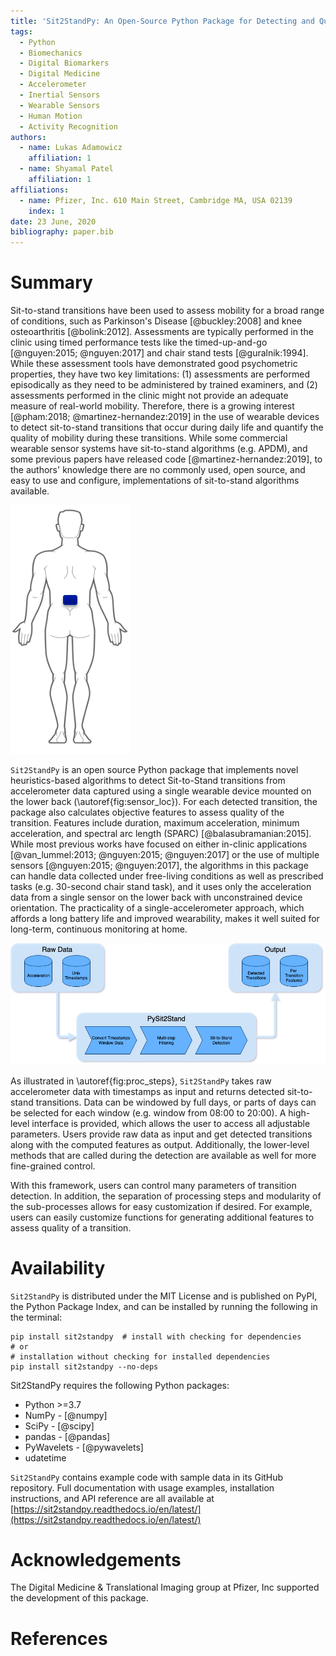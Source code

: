 ```yaml
---
title: 'Sit2StandPy: An Open-Source Python Package for Detecting and Quantifying Sit-to-Stand Transitions Using an Accelerometer on the Lower Back'
tags:
  - Python
  - Biomechanics
  - Digital Biomarkers
  - Digital Medicine
  - Accelerometer
  - Inertial Sensors
  - Wearable Sensors
  - Human Motion
  - Activity Recognition
authors:
  - name: Lukas Adamowicz
    affiliation: 1
  - name: Shyamal Patel
    affiliation: 1
affiliations:
  - name: Pfizer, Inc. 610 Main Street, Cambridge MA, USA 02139
    index: 1
date: 23 June, 2020
bibliography: paper.bib
---
```



# Summary

Sit-to-stand transitions have been used to assess mobility for a broad range of conditions, such as Parkinson's Disease [@buckley:2008] and knee osteoarthritis [@bolink:2012]. Assessments are typically performed in the clinic using timed performance tests like the timed-up-and-go [@nguyen:2015; @nguyen:2017] and chair stand tests [@guralnik:1994]. While these assessment tools have demonstrated good psychometric properties, they have two key limitations: (1) assessments are performed episodically as they need to be administered by trained examiners, and (2) assessments performed in the clinic might not provide an adequate measure of real-world mobility. Therefore, there is a growing interest [@pham:2018; @martinez-hernandez:2019] in the use of wearable devices to detect sit-to-stand transitions that occur during daily life and quantify the quality of mobility during these transitions. While some commercial wearable sensor systems have sit-to-stand algorithms (e.g. APDM), and some previous papers have released code [@martinez-hernandez:2019], to the authors' knowledge there are no commonly used, open source, and easy to use and configure, implementations of sit-to-stand algorithms available.

![Location of the wearable device on the lower back.\label{fig:sensor_loc}](sensor_location.png)

``Sit2StandPy`` is an open source Python package that implements novel heuristics-based algorithms to detect Sit-to-Stand transitions from accelerometer data captured using a single wearable device mounted on the lower back (\autoref{fig:sensor_loc}). For each detected transition, the package also calculates objective features to assess quality of the transition. Features include duration, maximum acceleration, minimum acceleration, and spectral arc length (SPARC) [@balasubramanian:2015]. While most previous works have focused on either in-clinic applications [@van_lummel:2013; @nguyen:2015; @nguyen:2017] or the use of multiple sensors [@nguyen:2015; @nguyen:2017], the algorithms in this package can handle data collected under free-living conditions as well as prescribed tasks (e.g. 30-second chair stand task), and it uses only the acceleration data from a single sensor on the lower back with unconstrained device orientation. The practicality of a single-accelerometer approach, which affords a long battery life and improved wearability, makes it well suited for long-term, continuous monitoring at home. 

![A high-level illustration of the input, output, and main processing steps of ``Sit2StandPy``.\label{fig:proc_steps}](alg-overview.png)

As illustrated in \autoref{fig:proc_steps}, ``Sit2StandPy`` takes raw accelerometer data with timestamps as input and returns detected sit-to-stand transitions. Data can be windowed by full days, or parts of days can be selected for each window (e.g. window from 08:00 to 20:00). A high-level interface is provided, which allows the user to access all adjustable parameters. Users provide raw data as input and get detected transitions along with the computed features as output. Additionally, the lower-level methods that are called during the detection are available as well for more fine-grained control. 

With this framework, users can control many parameters of transition detection. In addition, the separation of processing steps and modularity of the sub-processes allows for easy customization if desired. For example, users can easily customize functions for generating additional features to assess quality of a transition.

# Availability

``Sit2StandPy`` is distributed under the MIT License and is published on PyPI, the Python Package Index, and can be installed by running the following in the terminal:

```shell-script
pip install sit2standpy  # install with checking for dependencies
# or
# installation without checking for installed dependencies
pip install sit2standpy --no-deps
```

Sit2StandPy requires the following Python packages:

- Python >=3.7
- NumPy - [@numpy]
- SciPy - [@scipy]
- pandas - [@pandas]
- PyWavelets - [@pywavelets]
- udatetime

``Sit2StandPy`` contains example code with sample data in its GitHub repository. Full documentation with usage examples, installation instructions, and API reference are all available at [https://sit2standpy.readthedocs.io/en/latest/](https://sit2standpy.readthedocs.io/en/latest/)

# Acknowledgements
The Digital Medicine & Translational Imaging group at Pfizer, Inc supported the development of this package.

# References
